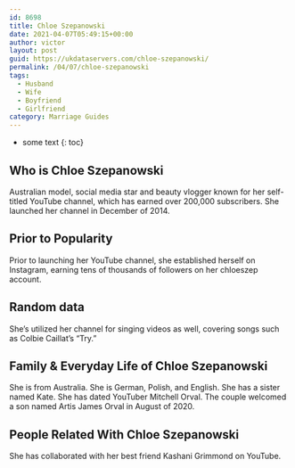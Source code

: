 ```yaml
---
id: 8698
title: Chloe Szepanowski
date: 2021-04-07T05:49:15+00:00
author: victor
layout: post
guid: https://ukdataservers.com/chloe-szepanowski/
permalink: /04/07/chloe-szepanowski
tags:
  - Husband
  - Wife
  - Boyfriend
  - Girlfriend
category: Marriage Guides
---
```


* some text
{: toc}


## Who is Chloe Szepanowski



Australian model, social media star and beauty vlogger known for her self-titled YouTube channel, which has earned over 200,000 subscribers. She launched her channel in December of 2014.

                
                
                
## Prior to Popularity



Prior to launching her YouTube channel, she established herself on Instagram, earning tens of thousands of followers on her chloeszep account.

                
                
                
## Random data



She&#8217;s utilized her channel for singing videos as well, covering songs such as Colbie Caillat&#8217;s &#8220;Try.&#8221;

                
                
                
## Family & Everyday Life of Chloe Szepanowski



She is from Australia. She is German, Polish, and English. She has a sister named Kate. She has dated YouTuber Mitchell Orval. The couple welcomed a son named Artis James Orval in August of 2020.

                
                
                
## People Related With Chloe Szepanowski



She has collaborated with her best friend Kashani Grimmond on YouTube.

                
              
            
          
          
          